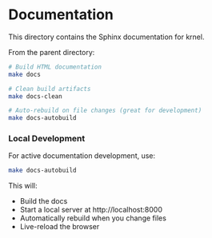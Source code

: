 # Documentation

This directory contains the Sphinx documentation for krnel.

From the parent directory:

```bash
# Build HTML documentation
make docs

# Clean build artifacts
make docs-clean

# Auto-rebuild on file changes (great for development)
make docs-autobuild
```

### Local Development

For active documentation development, use:

```bash
make docs-autobuild
```

This will:
- Build the docs
- Start a local server at http://localhost:8000
- Automatically rebuild when you change files
- Live-reload the browser